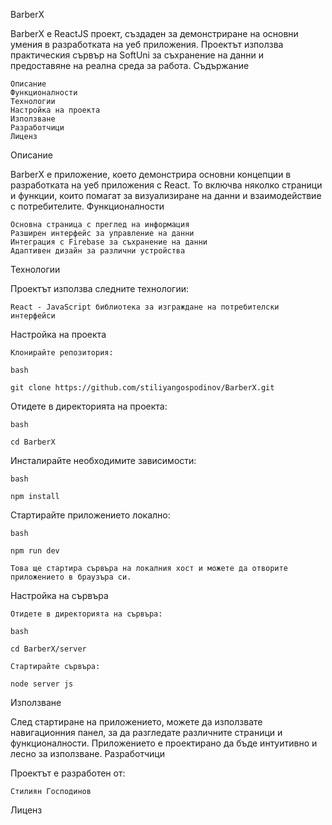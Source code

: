 BarberX

BarberX е ReactJS проект, създаден за демонстриране на основни умения в разработката на уеб приложения. Проектът използва практическия сървър на SoftUni за съхранение на данни и предоставяне на реална среда за работа.
Съдържание

    Описание
    Функционалности
    Технологии
    Настройка на проекта
    Използване
    Разработчици
    Лиценз

Описание

BarberX е приложение, което демонстрира основни концепции в разработката на уеб приложения с React. То включва няколко страници и функции, които помагат за визуализиране на данни и взаимодействие с потребителите.
Функционалности

    Основна страница с преглед на информация
    Разширен интерфейс за управление на данни
    Интеграция с Firebase за съхранение на данни
    Адаптивен дизайн за различни устройства

Технологии

Проектът използва следните технологии:

    React - JavaScript библиотека за изграждане на потребителски интерфейси
    
Настройка на проекта

    Клонирайте репозитория:

    bash

    git clone https://github.com/stiliyangospodinov/BarberX.git

Отидете в директорията на проекта:

    bash

    cd BarberX

Инсталирайте необходимите зависимости:

    bash

    npm install

Стартирайте приложението локално:

    bash

    npm run dev 

    Това ще стартира сървъра на локалния хост и можете да отворите приложението в браузъра си.
    
Настройка на сървъра

    Отидете в директорията на сървъра:

    bash

    cd BarberX/server

    Стартирайте сървъра:

    node server js
    

Използване

След стартиране на приложението, можете да използвате навигационния панел, за да разгледате различните страници и функционалности. Приложението е проектирано да бъде интуитивно и лесно за използване.
Разработчици

Проектът е разработен от:

    Стилиян Господинов

Лиценз

